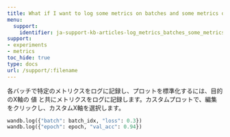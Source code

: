 ```yaml
---
title: What if I want to log some metrics on batches and some metrics only on epochs?
menu:
  support:
    identifier: ja-support-kb-articles-log_metrics_batches_some_metrics_epochs
support:
- experiments
- metrics
toc_hide: true
type: docs
url: /support/:filename
---
```


各バッチで特定のメトリクスをログに記録し、プロットを標準化するには、目的のX軸の 値 と共にメトリクスをログに記録します。カスタムプロットで、編集をクリックし、カスタムX軸を選択します。

```python
wandb.log({"batch": batch_idx, "loss": 0.3})
wandb.log({"epoch": epoch, "val_acc": 0.94})
```
